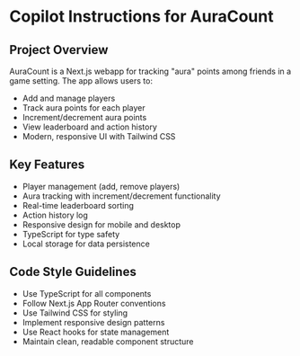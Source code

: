 # Copilot Instructions for AuraCount

<!-- Use this file to provide workspace-specific custom instructions to Copilot. For more details, visit https://code.visualstudio.com/docs/copilot/copilot-customization#_use-a-githubcopilotinstructionsmd-file -->

## Project Overview
AuraCount is a Next.js webapp for tracking "aura" points among friends in a game setting. The app allows users to:
- Add and manage players
- Track aura points for each player
- Increment/decrement aura points
- View leaderboard and action history
- Modern, responsive UI with Tailwind CSS

## Key Features
- Player management (add, remove players)
- Aura tracking with increment/decrement functionality
- Real-time leaderboard sorting
- Action history log
- Responsive design for mobile and desktop
- TypeScript for type safety
- Local storage for data persistence

## Code Style Guidelines
- Use TypeScript for all components
- Follow Next.js App Router conventions
- Use Tailwind CSS for styling
- Implement responsive design patterns
- Use React hooks for state management
- Maintain clean, readable component structure
